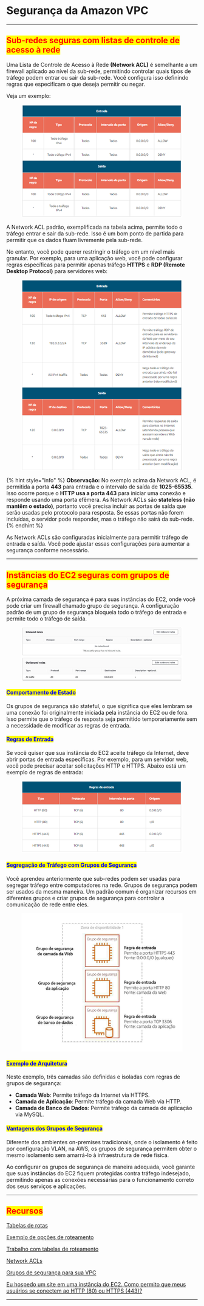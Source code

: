 # Segurança da Amazon VPC

***

## <mark style="color:red;">Sub-redes seguras com listas de controle de acesso à rede</mark>

Uma Lista de Controle de Acesso à Rede **(Network ACL)** é semelhante a um firewall aplicado ao nível da sub-rede, permitindo controlar quais tipos de tráfego podem entrar ou sair da sub-rede. Você configura isso definindo regras que especificam o que deseja permitir ou negar.&#x20;

Veja um exemplo:

<figure><img src="../.gitbook/assets/image.png" alt=""><figcaption></figcaption></figure>

A Network ACL padrão, exemplificada na tabela acima, permite todo o tráfego entrar e sair da sub-rede. Isso é um bom ponto de partida para permitir que os dados fluam livremente pela sub-rede.

No entanto, você pode querer restringir o tráfego em um nível mais granular. Por exemplo, para uma aplicação web, você pode configurar regras específicas para permitir apenas tráfego **HTTPS** e **RDP (Remote Desktop Protocol)** para servidores web:

<figure><img src="../.gitbook/assets/image (1).png" alt=""><figcaption></figcaption></figure>

{% hint style="info" %}
**Observação:** No exemplo acima da Network ACL, é permitida a porta **443** para entrada e o intervalo de saída de **1025-65535**. Isso ocorre porque o **HTTP usa a porta 443** para iniciar uma conexão e responde usando uma porta efêmera. As Network ACLs são **stateless (não mantêm o estado)**, portanto você precisa incluir as portas de saída que serão usadas pelo protocolo para resposta. Se essas portas não forem incluídas, o servidor pode responder, mas o tráfego não sairá da sub-rede.
{% endhint %}

As Network ACLs são configuradas inicialmente para permitir tráfego de entrada e saída. Você pode ajustar essas configurações para aumentar a segurança conforme necessário.

***

## <mark style="color:red;">Instâncias do EC2 seguras com grupos de segurança</mark>

A próxima camada de segurança é para suas instâncias do EC2, onde você pode criar um firewall chamado grupo de segurança. A configuração padrão de um grupo de segurança bloqueia todo o tráfego de entrada e permite todo o tráfego de saída.

<figure><img src="../.gitbook/assets/image (2).png" alt=""><figcaption></figcaption></figure>

#### <mark style="color:blue;">**Comportamento de Estado**</mark>

Os grupos de segurança são stateful, o que significa que eles lembram se uma conexão foi originalmente iniciada pela instância do EC2 ou de fora. Isso permite que o tráfego de resposta seja permitido temporariamente sem a necessidade de modificar as regras de entrada.

#### <mark style="color:blue;">**Regras de Entrada**</mark>

Se você quiser que sua instância do EC2 aceite tráfego da Internet, deve abrir portas de entrada específicas. Por exemplo, para um servidor web, você pode precisar aceitar solicitações HTTP e HTTPS. Abaixo está um exemplo de regras de entrada:

<figure><img src="../.gitbook/assets/image (3).png" alt=""><figcaption></figcaption></figure>

#### <mark style="color:blue;">**Segregação de Tráfego com Grupos de Segurança**</mark>

Você aprendeu anteriormente que sub-redes podem ser usadas para segregar tráfego entre computadores na rede. Grupos de segurança podem ser usados da mesma maneira. Um padrão comum é organizar recursos em diferentes grupos e criar grupos de segurança para controlar a comunicação de rede entre eles.

<figure><img src="../.gitbook/assets/image (4).png" alt=""><figcaption></figcaption></figure>

#### <mark style="color:blue;">**Exemplo de Arquitetura**</mark>

Neste exemplo, três camadas são definidas e isoladas com regras de grupos de segurança:

* **Camada Web**: Permite tráfego da Internet via HTTPS.
* **Camada de Aplicação**: Permite tráfego da camada Web via HTTP.
* **Camada de Banco de Dados**: Permite tráfego da camada de aplicação via MySQL.

#### <mark style="color:blue;">**Vantagens dos Grupos de Segurança**</mark>

Diferente dos ambientes on-premises tradicionais, onde o isolamento é feito por configuração VLAN, na AWS, os grupos de segurança permitem obter o mesmo isolamento sem amarrá-lo à infraestrutura de rede física.

Ao configurar os grupos de segurança de maneira adequada, você garante que suas instâncias do EC2 fiquem protegidas contra tráfego indesejado, permitindo apenas as conexões necessárias para o funcionamento correto dos seus serviços e aplicações.

***

## <mark style="color:red;">**Recursos**</mark>

[Tabelas de rotas](https://docs.aws.amazon.com/vpc/latest/userguide/VPC\_Route\_Tables.html)

[Exemplo de opções de roteamento](https://docs.aws.amazon.com/vpc/latest/userguide/route-table-options.html)

[Trabalho com tabelas de roteamento](https://docs.aws.amazon.com/vpc/latest/userguide/WorkWithRouteTables.html)

[Network ACLs](https://docs.aws.amazon.com/vpc/latest/userguide/vpc-network-acls.html)

[Grupos de segurança para sua VPC](https://docs.aws.amazon.com/vpc/latest/userguide/VPC\_SecurityGroups.html)

[Eu hospedo um site em uma instância do EC2. Como permito que meus usuários se conectem ao HTTP (80) ou HTTPS (443)?](https://aws.amazon.com/premiumsupport/knowledge-center/connect-http-https-ec2/)

***
